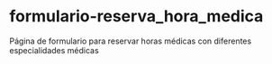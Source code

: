 # formulario-reserva_hora_medica
Página de formulario para reservar horas médicas con diferentes especialidades médicas
